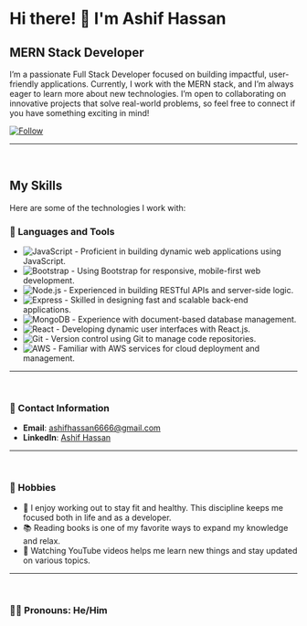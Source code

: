 # Hi there! 👋 I'm Ashif Hassan

## MERN Stack Developer

I’m a passionate Full Stack Developer focused on building impactful, user-friendly applications. Currently, I work with the MERN stack, and I’m always eager to learn more about new technologies. I’m open to collaborating on innovative projects that solve real-world problems, so feel free to connect if you have something exciting in mind!

[![Follow](https://img.shields.io/github/followers/ashif1996?label=Follow&style=for-the-badge&color=blue&labelColor=blue)](https://github.com/ashif1996?tab=followers)

---
<br>

## My Skills

Here are some of the technologies I work with:

### 🧰 Languages and Tools
- ![JavaScript](https://img.shields.io/badge/JavaScript-%23F7DF1E?style=flat&logo=javascript&logoColor=white) - Proficient in building dynamic web applications using JavaScript.
- ![Bootstrap](https://img.shields.io/badge/Bootstrap-%237A1F8C?style=flat&logo=bootstrap&logoColor=white) - Using Bootstrap for responsive, mobile-first web development.
- ![Node.js](https://img.shields.io/badge/Node.js-339933?style=flat&logo=node.js&logoColor=white) - Experienced in building RESTful APIs and server-side logic.
- ![Express](https://img.shields.io/badge/Express-%23404d59?style=flat&logo=express&logoColor=white) - Skilled in designing fast and scalable back-end applications.
- ![MongoDB](https://img.shields.io/badge/MongoDB-%2347A248?style=flat&logo=mongodb&logoColor=white) - Experience with document-based database management.
- ![React](https://img.shields.io/badge/React-%2361DAFB?style=flat&logo=react&logoColor=white) - Developing dynamic user interfaces with React.js.
- ![Git](https://img.shields.io/badge/Git-%23F1502F?style=flat&logo=git&logoColor=white) - Version control using Git to manage code repositories.
- ![AWS](https://img.shields.io/badge/AWS-%23FF9900?style=flat&logo=amazonaws&logoColor=white) - Familiar with AWS services for cloud deployment and management.

--- 
<br>


### 📧 Contact Information
- **Email**: ashifhassan6666@gmail.com
- **LinkedIn**: [Ashif Hassan](https://www.linkedin.com/in/ashif-hassan-2a096b286)

---
<br>

### 🎯 Hobbies
- 💪 I enjoy working out to stay fit and healthy. This discipline keeps me focused both in life and as a developer.
- 📚 Reading books is one of my favorite ways to expand my knowledge and relax.
- 🎥 Watching YouTube videos helps me learn new things and stay updated on various topics.

---
<br>

### 👨🏽 **Pronouns**: He/Him